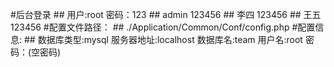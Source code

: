 #后台登录 
	## 用户:root 密码：123 
	## admin 123456 
	## 李四 123456 
	## 王五 123456 
#配置文件路径： 
	## ./Application/Common/Conf/config.php 
#配置信息: 
	## 数据库类型:mysql 服务器地址:localhost 数据库名:team 用户名:root 密码：(空密码)